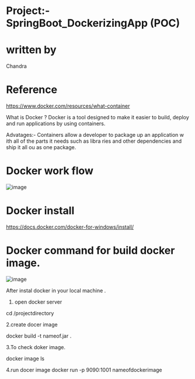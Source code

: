 # Project:- SpringBoot_DockerizingApp (POC)
# written by 
Chandra

# Reference
https://www.docker.com/resources/what-container


What is Docker ?
Docker is a tool designed to make it easier to build, deploy and run applications by using containers.

Advatages:-
Containers allow a developer to package up an application w ith all of the parts it needs such as libra ries and other dependencies and ship it all ou	as one package.

# Docker work flow

![image](https://user-images.githubusercontent.com/74757221/124492097-a0c37700-ddd1-11eb-8334-ca34b468321f.png)


# Docker install
https://docs.docker.com/docker-for-windows/install/

# Docker command for build docker image.
![image](https://user-images.githubusercontent.com/74757221/124491904-68bc3400-ddd1-11eb-9697-3cb5583cd9d2.png)


After instal docker in your local machine .

1. open docker server 

  cd /projectdirectory

2.create docer image

docker build -t nameof.jar .

3.To check doker image.

docker image ls

4.run docer image
docker run -p 9090:1001 nameofdockerimage



